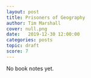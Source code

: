 ```yaml
---
layout: post
title: Prisoners of Geography
author: Tim Marshall
cover: null.png
date:   2019-12-30 12:00:00
categories: posts
topic: draft
score: 7
---
```


No book notes yet.